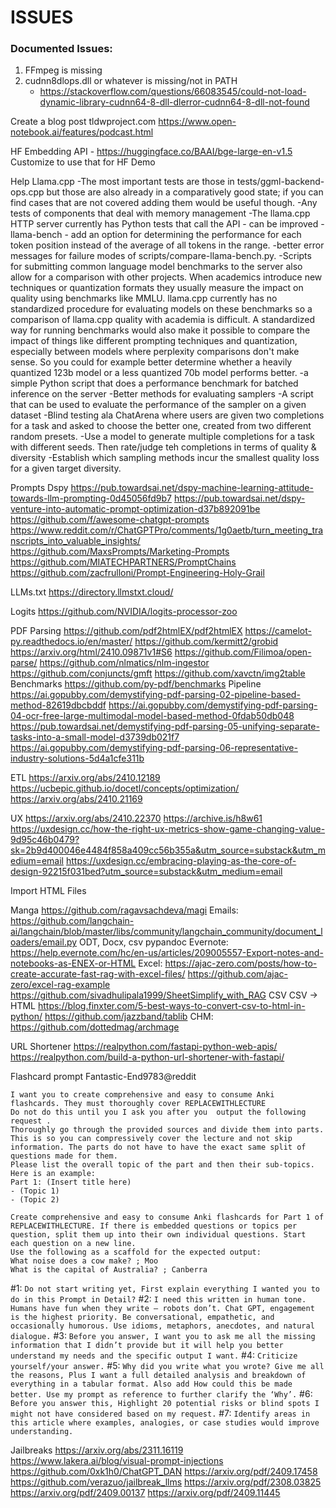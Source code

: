 # ISSUES

### Documented Issues:
1. FFmpeg is missing
2. cudnn8dlops.dll or whatever is missing/not in PATH
   * https://stackoverflow.com/questions/66083545/could-not-load-dynamic-library-cudnn64-8-dll-dlerror-cudnn64-8-dll-not-found

Create a blog post
    tldwproject.com
    https://www.open-notebook.ai/features/podcast.html

HF Embedding API - https://huggingface.co/BAAI/bge-large-en-v1.5
    Customize to use that for HF Demo

Help Llama.cpp
    -The most important tests are those in tests/ggml-backend-ops.cpp but those are also already in a comparatively good state; if you can find cases that are not covered adding them would be useful though.
    -Any tests of components that deal with memory management
    -The llama.cpp HTTP server currently has Python tests that call the API - can be improved
    -llama-bench - add an option for determining the performance for each token position instead of the average of all tokens in the range.
    -better error messages for failure modes of scripts/compare-llama-bench.py.
    -Scripts for submitting common language model benchmarks to the server also allow for a comparison with other projects.
        When academics introduce new techniques or quantization formats they usually measure the impact on quality using benchmarks like MMLU.
        llama.cpp currently has no standardized procedure for evaluating models on these benchmarks so a comparison of llama.cpp quality with academia is difficult.
        A standardized way for running benchmarks would also make it possible to compare the impact of things like different prompting techniques and quantization, especially between models where perplexity comparisons don't make sense.
        So you could for example better determine whether a heavily quantized 123b model or a less quantized 70b model performs better.
    -a simple Python script that does a performance benchmark for batched inference on the server
    -Better methods for evaluating samplers
        -A script that can be used to evaluate the performance of the sampler on a given dataset
        -Blind testing ala ChatArena where users are given two completions for a task and asked to choose the better one, created from two different random presets.
        -Use a model to generate multiple completions for a task with different seeds. Then rate/judge teh completions in terms of quality & diversity
        -Establish which sampling methods incur the smallest quality loss for a given target diversity.


Prompts
    Dspy
        https://pub.towardsai.net/dspy-machine-learning-attitude-towards-llm-prompting-0d45056fd9b7
        https://pub.towardsai.net/dspy-venture-into-automatic-prompt-optimization-d37b892091be
    https://github.com/f/awesome-chatgpt-prompts
    https://www.reddit.com/r/ChatGPTPro/comments/1g0aetb/turn_meeting_transcripts_into_valuable_insights/
    https://github.com/MaxsPrompts/Marketing-Prompts
    https://github.com/MIATECHPARTNERS/PromptChains
    https://github.com/zacfrulloni/Prompt-Engineering-Holy-Grail


LLMs.txt
    https://directory.llmstxt.cloud/


Logits
    https://github.com/NVIDIA/logits-processor-zoo

PDF Parsing
    https://github.com/pdf2htmlEX/pdf2htmlEX
    https://camelot-py.readthedocs.io/en/master/
    https://github.com/kermitt2/grobid
    https://arxiv.org/html/2410.09871v1#S6
    https://github.com/Filimoa/open-parse/
    https://github.com/nlmatics/nlm-ingestor
    https://github.com/conjuncts/gmft
    https://github.com/xavctn/img2table
    Benchmarks
        https://github.com/py-pdf/benchmarks
    Pipeline
        https://ai.gopubby.com/demystifying-pdf-parsing-02-pipeline-based-method-82619dbcbddf
        https://ai.gopubby.com/demystifying-pdf-parsing-04-ocr-free-large-multimodal-model-based-method-0fdab50db048
        https://pub.towardsai.net/demystifying-pdf-parsing-05-unifying-separate-tasks-into-a-small-model-d3739db021f7
        https://ai.gopubby.com/demystifying-pdf-parsing-06-representative-industry-solutions-5d4a1cfe311b

ETL
    https://arxiv.org/abs/2410.12189
    https://ucbepic.github.io/docetl/concepts/optimization/
    https://arxiv.org/abs/2410.21169

UX
    https://arxiv.org/abs/2410.22370
    https://archive.is/h8w61
	https://uxdesign.cc/how-the-right-ux-metrics-show-game-changing-value-9d95c46b0479?sk=2b9d400046e4484f858a409cc56b355a&utm_source=substack&utm_medium=email
	https://uxdesign.cc/embracing-playing-as-the-core-of-design-92215f031bed?utm_source=substack&utm_medium=email


Import HTML Files
    
Manga
https://github.com/ragavsachdeva/magi
Emails:
https://github.com/langchain-ai/langchain/blob/master/libs/community/langchain_community/document_loaders/email.py
ODT, Docx, csv
    pypandoc
Evernote:
    https://help.evernote.com/hc/en-us/articles/209005557-Export-notes-and-notebooks-as-ENEX-or-HTML
Excel:
    https://ajac-zero.com/posts/how-to-create-accurate-fast-rag-with-excel-files/
    https://github.com/ajac-zero/excel-rag-example
    https://github.com/sivadhulipala1999/SheetSimplify_with_RAG
CSV
    CSV -> HTML https://blog.finxter.com/5-best-ways-to-convert-csv-to-html-in-python/
    https://github.com/jazzband/tablib
CHM:
    https://github.com/dottedmag/archmage



URL Shortener
    https://realpython.com/fastapi-python-web-apis/
    https://realpython.com/build-a-python-url-shortener-with-fastapi/



Flashcard prompt
Fantastic-End9783@reddit
```
I want you to create comprehensive and easy to consume Anki flashcards. They must thoroughly cover REPLACEWITHLECTURE
Do not do this until you I ask you after you  output the following request .
Thoroughly go through the provided sources and divide them into parts. This is so you can compressively cover the lecture and not skip information. The parts do not have to have the exact same split of questions made for them.
Please list the overall topic of the part and then their sub-topics.
Here is an example:
Part 1: (Insert title here)
- (Topic 1)
- (Topic 2)
```
```
Create comprehensive and easy to consume Anki flashcards for Part 1 of REPLACEWITHLECTURE. If there is embedded questions or topics per question, split them up into their own individual questions. Start each question on a new line. 
Use the following as a scaffold for the expected output:
What noise does a cow make? ; Moo
What is the capital of Australia? ; Canberra
```


#1: `Do not start writing yet, First explain everything I wanted you to do in this Prompt in Detail?`
#2: `I need this written in human tone. Humans have fun when they write — robots don’t. Chat GPT, engagement is the highest priority. Be conversational, empathetic, and occasionally humorous. Use idioms, metaphors, anecdotes, and natural dialogue.`
#3: `Before you answer, I want you to ask me all the missing information that I didn’t provide but it will help you better understand my needs and the specific output I want.`
#4: `Criticize yourself/your answer.`
#5: `Why did you write what you wrote? Give me all the reasons, Plus I want a full detailed analysis and breakdown of everything in a tabular format. Also add How could this be made better. Use my prompt as reference to further clarify the ‘Why’.`
#6: `Before you answer this, Highlight 20 potential risks or blind spots I might not have considered based on my request.`
#7: `Identify areas in this article where examples, analogies, or case studies would improve understanding.`


Jailbreaks
    https://arxiv.org/abs/2311.16119
    https://www.lakera.ai/blog/visual-prompt-injections
    https://github.com/0xk1h0/ChatGPT_DAN
    https://arxiv.org/pdf/2409.17458
    https://github.com/verazuo/jailbreak_llms
    https://arxiv.org/pdf/2308.03825
    https://arxiv.org/pdf/2409.00137
    https://arxiv.org/pdf/2409.11445


